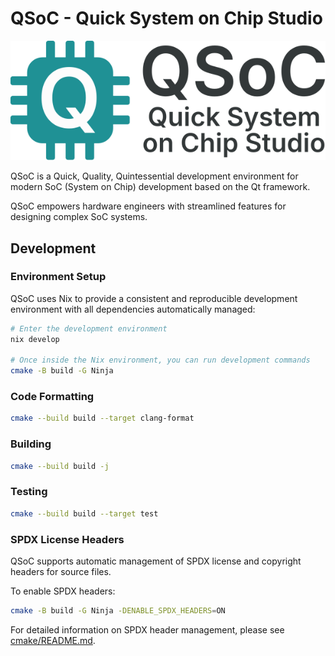# QSoC - Quick System on Chip Studio

![QSoC Logo](./doc/en/image/logo.svg)

QSoC is a Quick, Quality, Quintessential development environment for modern
SoC (System on Chip) development based on the Qt framework.

QSoC empowers hardware engineers with streamlined features for designing complex
SoC systems.

## Development

### Environment Setup

QSoC uses Nix to provide a consistent and reproducible development environment
with all dependencies automatically managed:

```bash
# Enter the development environment
nix develop

# Once inside the Nix environment, you can run development commands
cmake -B build -G Ninja
```

### Code Formatting

```bash
cmake --build build --target clang-format
```

### Building

```bash
cmake --build build -j
```

### Testing

```bash
cmake --build build --target test
```

### SPDX License Headers

QSoC supports automatic management of SPDX license and copyright headers for source files.

To enable SPDX headers:

```bash
cmake -B build -G Ninja -DENABLE_SPDX_HEADERS=ON
```

For detailed information on SPDX header management, please see [cmake/README.md](cmake/README.md).
